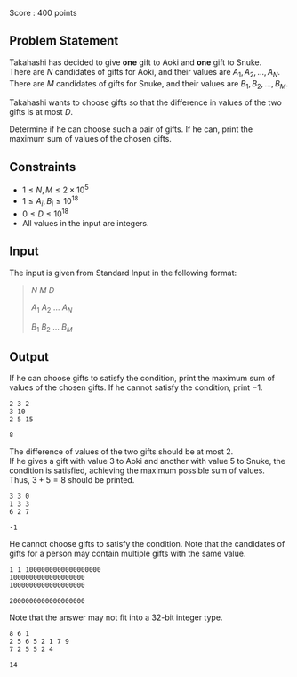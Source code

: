 Score : $400$ points

## Problem Statement

Takahashi has decided to give **one** gift to Aoki and **one** gift to Snuke.<br>
There are $N$ candidates of gifts for Aoki,
and their values are $A_1, A_2, \ldots,A_N$.<br>
There are $M$ candidates of gifts for Snuke,
and their values are $B_1, B_2, \ldots,B_M$.  

Takahashi wants to choose gifts so that the difference in values of the two gifts is at most $D$.

Determine if he can choose such a pair of gifts.  If he can, print the maximum sum of values of the chosen gifts.

## Constraints

- $1\leq N,M\leq 2\times 10^5$
- $1\leq A_i,B_i\leq 10^{18}$
- $0\leq D \leq 10^{18}$
- All values in the input are integers.

## Input

The input is given from Standard Input in the following format:

> $N$ $M$ $D$
> 
> $A_1$ $A_2$ $\ldots$ $A_N$
> 
> $B_1$ $B_2$ $\ldots$ $B_M$

## Output

If he can choose gifts to satisfy the condition,
print the maximum sum of values of the chosen gifts.
If he cannot satisfy the condition, print $-1$.

```input1
2 3 2
3 10
2 5 15
```

```output1
8
```

The difference of values of the two gifts should be at most $2$.<br>
If he gives a gift with value $3$ to Aoki and another with value $5$ to Snuke, the condition is satisfied, achieving the maximum possible sum of values.<br>
Thus, $3+5=8$ should be printed.

```input2
3 3 0
1 3 3
6 2 7
```

```output2
-1
```

He cannot choose gifts to satisfy the condition.
Note that the candidates of gifts for a person may contain multiple gifts with the same value.

```input3
1 1 1000000000000000000
1000000000000000000
1000000000000000000
```

```output3
2000000000000000000
```

Note that the answer may not fit into a $32$-bit integer type.

```input4
8 6 1
2 5 6 5 2 1 7 9
7 2 5 5 2 4
```

```output4
14
```